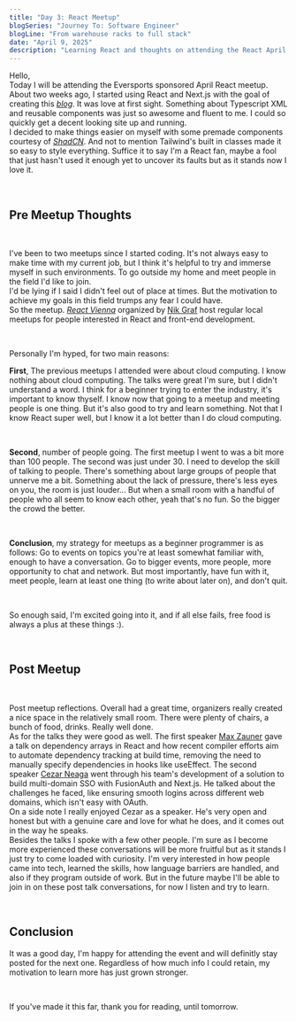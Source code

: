 ```yaml
---
title: "Day 3: React Meetup"
blogSeries: "Journey To: Software Engineer"
blogLine: "From warehouse racks to full stack"
date: "April 9, 2025"
description: "Learning React and thoughts on attending the React April Meetup in Vienna."
---
```


Hello,  
Today I will be attending the Eversports sponsored April React meetup. About two weeks ago, I started using React and Next.js with the goal of creating this _[blog](alex-page.vercel.app)_. It was love at first sight. Something about Typescript XML and reusable components was just so awesome and fluent to me. I could so quickly get a decent looking site up and running.  
I decided to make things easier on myself with some premade components courtesy of _[ShadCN](https://ui.shadcn.com)_. And not to mention Tailwind's built in classes made it so easy to style everything. Suffice it to say I'm a React fan, maybe a fool that just hasn't used it enough yet to uncover its faults but as it stands now I love it.

<br>

## Pre Meetup Thoughts

<br>

I've been to two meetups since I started coding. It's not always easy to make time with my current job, but I think it's helpful to try and immerse myself in such environments. To go outside my home and meet people in the field I'd like to join.  
I'd be lying if I said I didn't feel out of place at times. But the motivation to achieve my goals in this field trumps any fear I could have.  
So the meetup. _[React Vienna](https://www.meetup.com/en-AU/reactvienna/)_ organized by [Nik Graf](https://x.com/nikgraf) host regular local meetups for people interested in React and front-end development.

<br>

Personally I'm hyped, for two main reasons:

**First**, The previous meetups I attended were about cloud computing. I know nothing about cloud computing. The talks were great I'm sure, but I didn't understand a word. I think for a beginner trying to enter the industry, it's important to know thyself. I know now that going to a meetup and meeting people is one thing. But it's also good to try and learn something. Not that I know React super well, but I know it a lot better than I do cloud computing.

<br>

**Second**, number of people going. The first meetup I went to was a bit more than 100 people. The second was just under 30. I need to develop the skill of talking to people. There's something about large groups of people that unnerve me a bit. Something about the lack of pressure, there's less eyes on you, the room is just louder... But when a small room with a handful of people who all seem to know each other, yeah that's no fun. So the bigger the crowd the better.

<br>

**Conclusion**, my strategy for meetups as a beginner programmer is as follows: Go to events on topics you're at least somewhat familiar with, enough to have a conversation. Go to bigger events, more people, more opportunity to chat and network. But most importantly, have fun with it, meet people, learn at least one thing (to write about later on), and don't quit.

<br>

So enough said, I'm excited going into it, and if all else fails, free food is always a plus at these things :\).

<br>

## Post Meetup

<br>

Post meetup reflections. Overall had a great time, organizers really created a nice space in the relatively small room. There were plenty of chairs, a bunch of food, drinks. Really well done.  
As for the talks they were good as well. The first speaker [Max Zauner](https://zaunermax.at) gave a talk on dependency arrays in React and how recent compiler efforts aim to automate dependency tracking at build time, removing the need to manually specify dependencies in hooks like useEffect. The second speaker [Cezar Neaga](https://www.linkedin.com/in/cezarneaga/) went through his team's development of a solution to build multi-domain SSO with FusionAuth and Next.js. He talked about the challenges he faced, like ensuring smooth logins across different web domains, which isn't easy with OAuth.  
On a side note I really enjoyed Cezar as a speaker. He's very open and honest but with a genuine care and love for what he does, and it comes out in the way he speaks.  
Besides the talks I spoke with a few other people. I'm sure as I become more experienced these conversations will be more fruitful but as it stands I just try to come loaded with curiosity. I'm very interested in how people came into tech, learned the skills, how language barriers are handled, and also if they program outside of work. But in the future maybe I'll be able to join in on these post talk conversations, for now I listen and try to learn.

<br>

## Conclusion

It was a good day, I'm happy for attending the event and will definitly stay posted for the next one. Regardless of how much info I could retain, my motivation to learn more has just grown stronger.

<br>

If you've made it this far, thank you for reading, until tomorrow.
